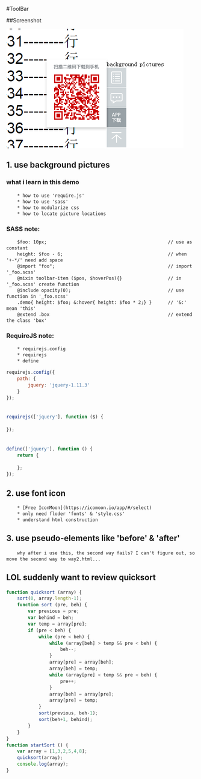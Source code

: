 #ToolBar

##Screenshot

![](https://github.com/yxfanxiao/myFrontEndDemo/raw/master/toolbar/img/screenshot1.png)

## 1. use background pictures
### what i learn in this demo
		* how to use 'require.js'
		* how to use 'sass'
		* how to modularize css 
		* how to locate picture locations

### SASS note:
		$foo: 10px;												// use as constant
		height: $foo - 6;										// when '+-*/' need add space
		@import "foo";											// import '_foo.scss'
		@mixin toolbar-item ($pos, $hoverPos){} 				// in '_foo.scss' create function
		@include opacity(0);									// use function in '_foo.scss' 
		.demo{ height: $foo; &:hover{ height: $foo * 2;} }  	// '&:'  mean 'this'
		@extend .box          	 								// extend the class 'box'

### RequireJS note:
		* requirejs.config    									
		* requirejs
		* define

``` javascript
requirejs.config({
	path: {
		jquery: 'jquery-1.11.3'
	}
});


requirejs(['jquery'], function ($) {
	
});


define(['jquery'], function () {
	return {

	};
});
``` 

## 2. use font icon
		* [Free IconMoon](https://icomoon.io/app/#/select)
		* only need floder 'fonts' & 'style.css'
		* understand html construction 

## 3. use pseudo-elements like 'before' & 'after' 
		why after i use this, the second way fails? I can't figure out, so move the second way to way2.html...

## LOL suddenly want to review quicksort 

``` javascript
function quicksort (array) {
	sort(0, array.length-1);
	function sort (pre, beh) {
		var previous = pre;
		var behind = beh;
		var temp = array[pre];
		if (pre < beh) {
			while (pre < beh) {
				while (array[beh] > temp && pre < beh) {
					beh--;
				}
				array[pre] = array[beh];
				array[beh] = temp;
				while (array[pre] < temp && pre < beh) {
					pre++;
				}
				array[beh] = array[pre];
				array[pre] = temp;			
			}
			sort(previous, beh-1);
			sort(beh+1, behind);			
		}
	}
}
function startSort () {
	var array = [1,3,2,5,4,8];
	quicksort(array);
	console.log(array);
}

```
